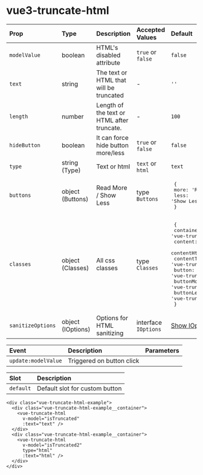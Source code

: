 # vue3-truncate-html

| Prop              | Type              | Description                                | Accepted Values      | Default     |
| :---------------- | :---------------- | :----------------------------------------- | :------------------- | :---------- |
| `modelValue`      | boolean           | HTML's disabled attribute                  | `true` or `false`    | `false`     |
| `text`            | string            | The text or HTML that will be truncated    | -                    | `''`        |
| `length`          | number            | Length of the text or HTML after truncate. | -                    | `100`       |
| `hideButton`      | boolean           | It can force hide button more/less         | `true` or `false`    | `false`     |
| `type`            | string (Type)     | Text or html                               | `text` or `html`     | `text`      |
| `buttons`         | object (Buttons)  | Read More / Show Less                      | type `Buttons`       | <pre> { <br>    more: 'Read More', <br>    less: 'Show Less' <br> } </pre> |
| `classes`         | object (Classes)  | All css classes                            | type `Classes`       | <pre> { <br>    container: 'vue-truncate-html', <br>    content: 'vue-truncate-html__content', <br>    contentHtml: 'vue-truncate-html__content_html', <br>    contentText: 'vue-truncate-html__content_text', <br>    button: 'vue-truncate-html__button', <br>    buttonMore: 'vue-truncate-html__button_more', <br>    buttonLess: 'vue-truncate-html__button_less', <br> } </pre> |
| `sanitizeOptions` | object (IOptions) | Options for HTML sanitizing                | interface `IOptions` | [Show IOptions](https://github.com/DefinitelyTyped/DefinitelyTyped/blob/master/types/sanitize-html/index.d.ts#L54)     |

| Event               | Description               | Parameters    |
| :------------------ | :------------------------ | :------------ |
| `update:modelValue` | Triggered on button click |               |

| Slot      | Description                    |
| :-------- | :----------------------------- |
| `default` | Default slot for custom button |          


```vue
<div class="vue-truncate-html-example">
  <div class="vue-truncate-html-example__container">
    <vue-truncate-html
      v-model="isTruncated"
      :text="text" />
  </div>
  <div class="vue-truncate-html-example__container">
    <vue-truncate-html
      v-model="isTruncated2"
      type="html"
      :text="html" />
  </div>
</div>
```

<VueTruncateHtmlExample />

<script setup>
import VueTruncateHtmlExample from './VueTruncateHtmlExample.vue'
</script>
